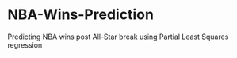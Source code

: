 # NBA-Wins-Prediction
Predicting NBA wins post All-Star break using Partial Least Squares regression
